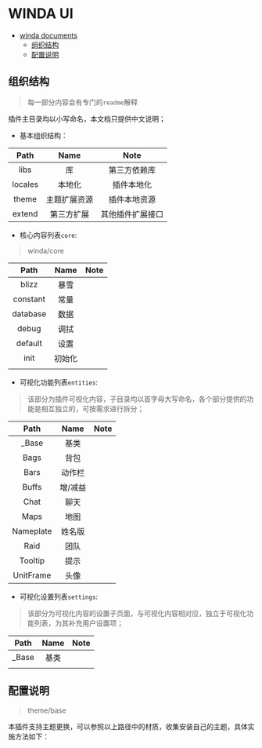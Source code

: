 # WINDA UI

<!-- TOC -->

- [winda documents](#winda-documents)
    - [组织结构](#%E7%BB%84%E7%BB%87%E7%BB%93%E6%9E%84)
    - [配置说明](#%E9%85%8D%E7%BD%AE%E8%AF%B4%E6%98%8E)

<!-- /TOC -->

## 组织结构

> 每一部分内容会有专门的`readme`解释

插件主目录均以小写命名，本文档只提供中文说明；

- 基本组织结构：

|Path|Name|Note|
|:-:|:-:|:-:|
|libs|库|第三方依赖库|
|locales|本地化|插件本地化|
|theme|主题扩展资源|插件本地资源|
|extend|第三方扩展|其他插件扩展接口|


- 核心内容列表`core`:

> winda/core

|Path|Name|Note|
|:-:|:-:|:-:|
|blizz|暴雪||
|constant|常量||
|database|数据||
|debug|调拭||
|default|设置||
|init|初始化||
||||


- 可视化功能列表`entities`:

> 该部分为插件可视化内容，子目录均以首字母大写命名，各个部分提供的功能是相互独立的，可按需求进行拆分；

|Path|Name|Note|
|:-:|:-:|:-:|
|_Base|基类||
|Bags|背包||
|Bars|动作栏||
|Buffs|增/减益||
|Chat|聊天||
|Maps|地图||
|Nameplate|姓名版||
|Raid|团队||
|Tooltip|提示||
|UnitFrame|头像||

- 可视化设置列表`settings`:

> 该部分为可视化内容的设置子页面，与可视化内容相对应，独立于可视化功能列表，为其补充用户设置项；

|Path|Name|Note|
|:-:|:-:|:-:|
|_Base|基类||
||||


## 配置说明

> theme/base

本插件支持主题更换，可以参照以上路径中的材质，收集安装自己的主题，具体实施方法如下：


